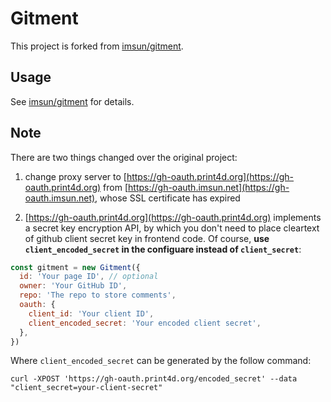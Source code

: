 # Gitment

This project is forked from [imsun/gitment](https://github.com/imsun/gitment).

## Usage

See [imsun/gitment](https://github.com/imsun/gitment) for details.

## Note

There are two things changed over the original project:

1. change proxy server to [https://gh-oauth.print4d.org](https://gh-oauth.print4d.org) from [https://gh-oauth.imsun.net](https://gh-oauth.imsun.net), whose SSL certificate has expired

2. [https://gh-oauth.print4d.org](https://gh-oauth.print4d.org) implements a secret key encryption API, by which you don't need to place cleartext of github client secret key in frontend code. Of course, **use `client_encoded_secret` in the configuare instead of `client_secret`**:

```javascript
const gitment = new Gitment({
  id: 'Your page ID', // optional
  owner: 'Your GitHub ID',
  repo: 'The repo to store comments',
  oauth: {
    client_id: 'Your client ID',
    client_encoded_secret: 'Your encoded client secret',
  },
})
```

Where `client_encoded_secret` can be generated by the follow command:

```
curl -XPOST 'https://gh-oauth.print4d.org/encoded_secret' --data "client_secret=your-client-secret"
```
